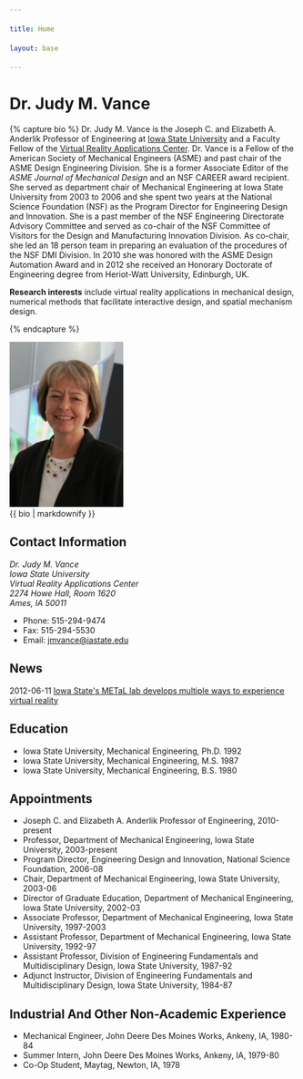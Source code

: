```yaml
---

title: Home

layout: base

---
```


# Dr. Judy M. Vance


{% capture bio %}
Dr. Judy M. Vance is the Joseph C. and Elizabeth A. Anderlik Professor
of Engineering at [Iowa State University][] and a Faculty Fellow of the
[Virtual Reality Applications Center][]. Dr. Vance is a Fellow of
the American Society of Mechanical Engineers (ASME) and past chair of
the ASME Design Engineering Division. She is a former Associate Editor
of the <i>ASME Journal of Mechanical Design</i> and an NSF CAREER award
recipient. She served as department chair of Mechanical Engineering at
Iowa State University from 2003 to 2006 and she spent two years at the
National Science Foundation (NSF) as the Program Director for
Engineering Design and Innovation. She is a past member of the NSF
Engineering Directorate Advisory Committee and served as co-chair of the
NSF Committee of Visitors for the Design and Manufacturing Innovation
Division. As co-chair, she led an 18 person team in preparing an
evaluation of the procedures of the NSF DMI Division. In 2010 she was
honored with the ASME Design Automation Award and in 2012 she received
an Honorary Doctorate of Engineering degree from Heriot-Watt University,
Edinburgh, UK.

**Research interests** include virtual reality applications in
mechanical design, numerical methods that facilitate interactive design,
and spatial mechanism design.

[Iowa State University]: http://www.iastate.edu
[Virtual Reality Applications Center]: http://www.vrac.iastate.edu
{% endcapture %}

<div class="media">
    <div class="pull-left">
        <img src="Vance07smaller.jpg" alt="Judy M. Vance" class="img-polaroid">
    </div>
    <div class="media-body">
        {{ bio | markdownify }}
    </div>
</div>

## Contact Information
<address>
Dr. Judy M. Vance<br>
Iowa State University<br>
Virtual Reality Applications Center<br>
2274 Howe Hall, Room 1620<br>
Ames, IA 50011</address>

- Phone: 515-294-9474
- Fax: 515-294-5530
- Email: <a href="mailto:jmvance@iastate.edu">jmvance@iastate.edu</a>

## News
2012-06-11 <a href="http://archive.news.iastate.edu/news/2011/dec/METaL"> Iowa State's METaL lab develops multiple ways to experience virtual reality </a>

## Education
- Iowa State University, Mechanical Engineering, Ph.D. 1992
- Iowa State University, Mechanical Engineering, M.S. 1987
- Iowa State University, Mechanical Engineering, B.S. 1980

## Appointments
- Joseph C. and Elizabeth A. Anderlik Professor of Engineering, 2010-present
- Professor, Department of Mechanical Engineering, Iowa State University, 2003-present
- Program Director, Engineering Design and Innovation, National Science Foundation, 2006-08
- Chair, Department of Mechanical Engineering, Iowa State University, 2003-06
- Director of Graduate Education, Department of Mechanical Engineering, Iowa State University, 2002-03
- Associate Professor, Department of Mechanical Engineering, Iowa State University, 1997-2003
- Assistant Professor, Department of Mechanical Engineering, Iowa State University, 1992-97
- Assistant Professor, Division of Engineering Fundamentals and Multidisciplinary Design, Iowa State University, 1987-92
- Adjunct Instructor, Division of Engineering Fundamentals and Multidisciplinary Design, Iowa State University, 1984-87 


## Industrial And Other Non-Academic Experience
- Mechanical Engineer, John Deere Des Moines Works, Ankeny, IA, 1980-84
- Summer Intern, John Deere Des Moines Works, Ankeny, IA, 1979-80	
- Co-Op Student, Maytag, Newton, IA, 1978

